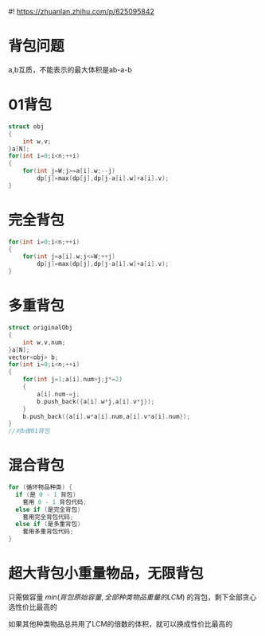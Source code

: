 #! https://zhuanlan.zhihu.com/p/625095842
# 背包问题
a,b互质，不能表示的最大体积是ab-a-b
# 01背包
```cpp
struct obj
{
    int w,v;
}a[N];
for(int i=0;i<n;++i)
{
    for(int j=W;j>=a[i].w;--j)
        dp[j]=max(dp[j],dp[j-a[i].w]+a[i].v);
}
```
# 完全背包
```cpp
for(int i=0;i<n;++i)
{
    for(int j=a[i].w;j<=W;++j)
        dp[j]=max(dp[j],dp[j-a[i].w]+a[i].v);
}
```
# 多重背包
```cpp
struct originalObj
{
    int w,v,num;
}a[N];
vector<obj> b;
for(int i=0;i<n;++i)
{
    for(int j=1;a[i].num>j;j*=2)
    {
        a[i].num-=j;
        b.push_back({a[i].w*j,a[i].v*j});
    }
    b.push_back({a[i].w*a[i].num,a[i].v*a[i].num});
}
//对b做01背包
```
# 混合背包
```cpp
for (循环物品种类) {
  if (是 0 - 1 背包)
    套用 0 - 1 背包代码;
  else if (是完全背包)
    套用完全背包代码;
  else if (是多重背包)
    套用多重背包代码;
}
```
# 超大背包小重量物品，无限背包
只需做容量 $min(背包原始容量,全部种类物品重量的LCM)$ 的背包，剩下全部贪心选性价比最高的

如果其他种类物品总共用了LCM的倍数的体积，就可以换成性价比最高的